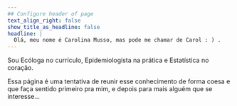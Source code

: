 ```yaml
---
## Configure header of page
text_align_right: false
show_title_as_headline: false
headline: |
  Olá, meu nome é Carolina Musso, mas pode me chamar de Carol : ) .
---
```


<!-- this is a subheadline -->
Sou Ecóloga no currículo, Epidemiologista na prática e Estatística no coração. 

Essa página é uma tentativa de reunir esse conhecimento de forma coesa e que faça sentido primeiro pra mim, e depois para mais alguém que se interesse...